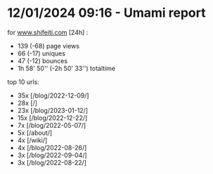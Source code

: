 # 12/01/2024 09:16 - Umami report
for www.shifeiti.com [24h] :

 - 139 (-68) page views
 - 66 (-17) uniques
 - 47 (-12) bounces
 - 1h 58' 50'' (-2h 50' 33'') totaltime


top 10 urls:
 - 35x [/blog/2022-12-09/]
 - 28x [/]
 - 23x [/blog/2023-01-12/]
 - 15x [/blog/2022-12-22/]
 - 7x [/blog/2022-05-07/]
 - 5x [/about/]
 - 4x [/wiki/]
 - 4x [/blog/2022-08-26/]
 - 3x [/blog/2022-09-04/]
 - 3x [/blog/2022-08-22/]


